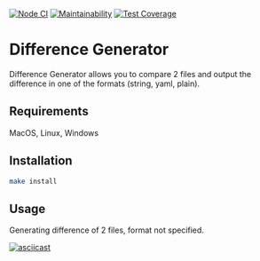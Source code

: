 [![Node CI](https://github.com/user-9e/frontend-project-46/workflows/Node%20CI/badge.svg)](https://github.com/user-9e/frontend-project-46/actions)
[![Maintainability](https://api.codeclimate.com/v1/badges/4028236515d19f6a8099/maintainability)](https://codeclimate.com/github/user-9e/frontend-project-46/maintainability)
[![Test Coverage](https://api.codeclimate.com/v1/badges/4028236515d19f6a8099/test_coverage)](https://codeclimate.com/github/user-9e/frontend-project-46/test_coverage)

# Difference Generator

Difference Generator allows you to compare 2 files and output the difference in one of the formats (string, yaml, plain).

## Requirements

MacOS, Linux, Windows

## Installation

```bash
make install
```

## Usage
Generating difference of 2 files, format not specified.

[![asciicast](https://asciinema.org/a/MiyARubO4P00D0zANvqgdTXga.svg)](https://asciinema.org/a/MiyARubO4P00D0zANvqgdTXga)